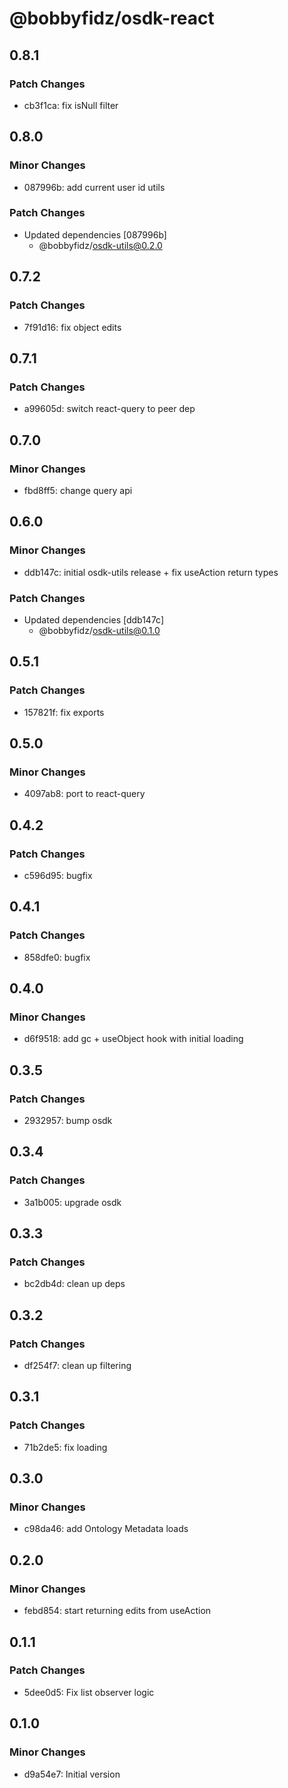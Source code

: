 # @bobbyfidz/osdk-react

## 0.8.1

### Patch Changes

- cb3f1ca: fix isNull filter

## 0.8.0

### Minor Changes

- 087996b: add current user id utils

### Patch Changes

- Updated dependencies [087996b]
    - @bobbyfidz/osdk-utils@0.2.0

## 0.7.2

### Patch Changes

- 7f91d16: fix object edits

## 0.7.1

### Patch Changes

- a99605d: switch react-query to peer dep

## 0.7.0

### Minor Changes

- fbd8ff5: change query api

## 0.6.0

### Minor Changes

- ddb147c: initial osdk-utils release + fix useAction return types

### Patch Changes

- Updated dependencies [ddb147c]
    - @bobbyfidz/osdk-utils@0.1.0

## 0.5.1

### Patch Changes

- 157821f: fix exports

## 0.5.0

### Minor Changes

- 4097ab8: port to react-query

## 0.4.2

### Patch Changes

- c596d95: bugfix

## 0.4.1

### Patch Changes

- 858dfe0: bugfix

## 0.4.0

### Minor Changes

- d6f9518: add gc + useObject hook with initial loading

## 0.3.5

### Patch Changes

- 2932957: bump osdk

## 0.3.4

### Patch Changes

- 3a1b005: upgrade osdk

## 0.3.3

### Patch Changes

- bc2db4d: clean up deps

## 0.3.2

### Patch Changes

- df254f7: clean up filtering

## 0.3.1

### Patch Changes

- 71b2de5: fix loading

## 0.3.0

### Minor Changes

- c98da46: add Ontology Metadata loads

## 0.2.0

### Minor Changes

- febd854: start returning edits from useAction

## 0.1.1

### Patch Changes

- 5dee0d5: Fix list observer logic

## 0.1.0

### Minor Changes

- d9a54e7: Initial version

